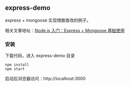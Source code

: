 ## express-demo
express + mongoose 实现增删查改的例子。

相关文章地址：[Node.js 入门：Express + Mongoose 基础使用](http://blog.gdfengshuo.com/2017/07/29/20)

### 安装
下载代码，进入 express-demo 目录
```
npm install
npm start
```
启动后浏览器访问：http://localhost:3000